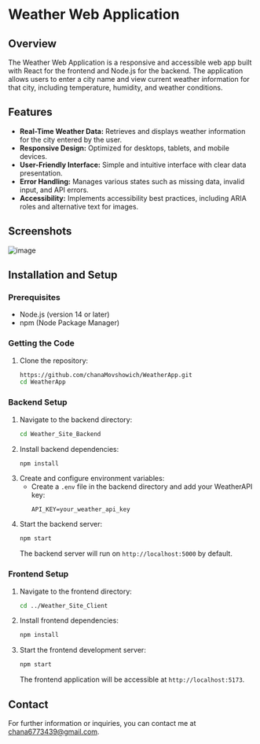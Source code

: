 # Weather Web Application

## Overview
The Weather Web Application is a responsive and accessible web app built with React for the frontend and Node.js for the backend. The application allows users to enter a city name and view current weather information for that city, including temperature, humidity, and weather conditions.

## Features
- **Real-Time Weather Data:** Retrieves and displays weather information for the city entered by the user.
- **Responsive Design:** Optimized for desktops, tablets, and mobile devices.
- **User-Friendly Interface:** Simple and intuitive interface with clear data presentation.
- **Error Handling:** Manages various states such as missing data, invalid input, and API errors.
- **Accessibility:** Implements accessibility best practices, including ARIA roles and alternative text for images.

## Screenshots
![image](https://github.com/user-attachments/assets/10e1545d-4e35-4868-81b2-c00c71cbf4c4)

## Installation and Setup

### Prerequisites
- Node.js (version 14 or later)
- npm (Node Package Manager)

### Getting the Code
1. Clone the repository:
    ```bash
    https://github.com/chanaMovshowich/WeatherApp.git
    cd WeatherApp
    ```

### Backend Setup
1. Navigate to the backend directory:
    ```bash
    cd Weather_Site_Backend
    ```
2. Install backend dependencies:
    ```bash
    npm install
    ```
3. Create and configure environment variables:
    - Create a `.env` file in the backend directory and add your WeatherAPI key:
      ```plaintext
      API_KEY=your_weather_api_key
      ```
4. Start the backend server:
    ```bash
    npm start
    ```
    The backend server will run on `http://localhost:5000` by default.

### Frontend Setup
1. Navigate to the frontend directory:
    ```bash
    cd ../Weather_Site_Client
    ```
2. Install frontend dependencies:
    ```bash
    npm install
    ```
3. Start the frontend development server:
    ```bash
    npm start
    ```
    The frontend application will be accessible at `http://localhost:5173`.

## Contact
For further information or inquiries, you can contact me at [chana6773439@gmail.com](mailto:chana6773439@gmail.com).
